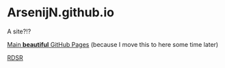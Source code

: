 # ArsenijN.github.io
A site?!?

[Main **beautiful** GitHub Pages](https://arsenijn.github.io/arsenius_gen.github.io/)
(because I move this to here some time later)

[RDSR](/RDSR)
